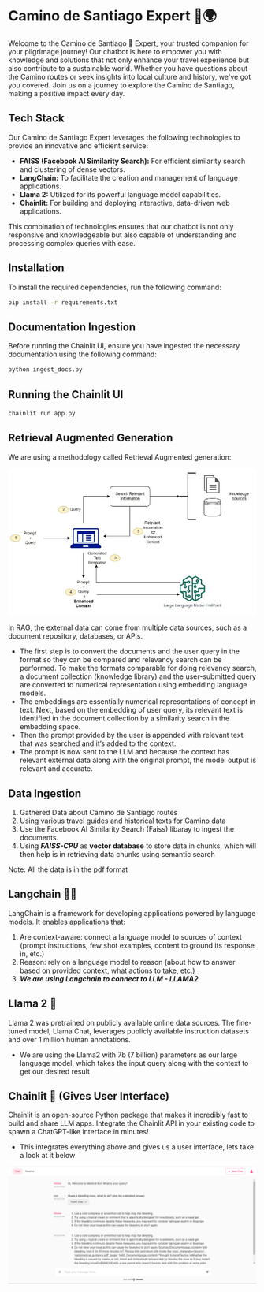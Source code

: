 # Camino de Santiago Expert 👣🌍

Welcome to the Camino de Santiago 🤖 Expert, your trusted companion for your pilgrimage journey! Our chatbot is here to empower you with knowledge and solutions that not only enhance your travel experience but also contribute to a sustainable world. Whether you have questions about the Camino routes or seek insights into local culture and history, we've got you covered. Join us on a journey to explore the Camino de Santiago, making a positive impact every day.

## Tech Stack

Our Camino de Santiago Expert leverages the following technologies to provide an innovative and efficient service:

- **FAISS (Facebook AI Similarity Search):** For efficient similarity search and clustering of dense vectors.
- **LangChain:** To facilitate the creation and management of language applications.
- **Llama 2:** Utilized for its powerful language model capabilities.
- **Chainlit:** For building and deploying interactive, data-driven web applications.

This combination of technologies ensures that our chatbot is not only responsive and knowledgeable but also capable of understanding and processing complex queries with ease.

## Installation

To install the required dependencies, run the following command:

```bash
pip install -r requirements.txt
```

## Documentation Ingestion

Before running the Chainlit UI, ensure you have ingested the necessary documentation using the following command:

```bash
python ingest_docs.py
```

## Running the Chainlit UI

```bash
chainlit run app.py
```

## Retrieval Augmented Generation

We are using a methodology called Retrieval Augmented generation:

![Retrival Augmented Generation Methodology](images/rag.jpg)

In RAG, the external data can come from multiple data sources, such as a document repository, databases, or APIs. 
- The first step is to convert the documents and the user query in the format so they can be compared and relevancy search can be performed. To make the formats comparable for doing relevancy search, a document collection (knowledge library) and the user-submitted query are converted to numerical representation using embedding language models. 
- The embeddings are essentially numerical representations of concept in text. Next, based on the embedding of user query, its relevant text is identified in the document collection by a similarity search in the embedding space. 
- Then the prompt provided by the user is appended with relevant text that was searched and it’s added to the context. 
- The prompt is now sent to the LLM and because the context has relevant external data along with the original prompt, the model output is relevant and accurate.

## Data Ingestion 

1. Gathered Data about Camino de Santiago routes
2. Using various travel guides and historical texts for Camino data
3. Use the Facebook AI Similarity Search (Faiss) libaray to ingest the documents. 
4. Using ***FAISS-CPU*** as **vector database** to store data in chunks, which will then help is in retrieving data chunks using semantic search

Note: All the data is in the pdf format

## Langchain 🦜️🔗

LangChain is a framework for developing applications powered by language models. It enables applications that:

1. Are context-aware: connect a language model to sources of context (prompt instructions, few shot examples, content to ground its response in, etc.)
2. Reason: rely on a language model to reason (about how to answer based on provided context, what actions to take, etc.)
3. ***We are using Langchain to connect to LLM - LLAMA2***

## Llama 2 🦙

Llama 2 was pretrained on publicly available online data sources.
The fine-tuned model, Llama Chat, leverages publicly available instruction datasets and over 1 million human annotations.

- We are using the Llama2 with 7b (7 billion) parameters as our large language model, which takes the input query along with the context to get our desired result

## Chainlit 👋 (Gives User Interface)

Chainlit is an open-source Python package that makes it incredibly fast to build and share LLM apps. Integrate the Chainlit API in your existing code to spawn a ChatGPT-like interface in minutes!

- This integrates everything above and gives us a user interface, lets take a look at it below

<img src="images/chainlit.png" alt="Bot">
